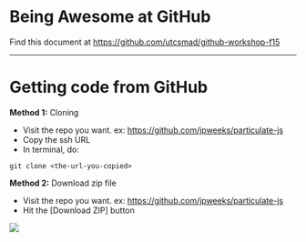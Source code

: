 # Being Awesome at GitHub

Find this document at https://github.com/utcsmad/github-workshop-f15

---

# Getting code from GitHub

**Method 1:** Cloning

* Visit the repo you want. ex: https://github.com/jpweeks/particulate-js
* Copy the ssh URL
* In terminal, do:

````
git clone <the-url-you-copied>
```` 

**Method 2:** Download zip file

* Visit the repo you want. ex: https://github.com/jpweeks/particulate-js
* Hit the [Download ZIP] button

![](http://i.imgur.com/kHV0xet.png)